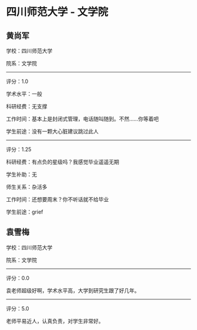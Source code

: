 # 四川师范大学 - 文学院

## 黄尚军

学校：四川师范大学

院系：文学院

* * *

评分：1.0

学术水平：一般

科研经费：无支撑

工作时间：基本上是封闭式管理，电话随叫随到。不然……你等着吧

学生前途：没有一颗大心脏建议跳过此人

* * *

评分：1.25

科研经费：有点负的星级吗？我感觉毕业遥遥无期

学生补助：无

师生关系：杂活多

工作时间：还想要周末？你不听话就不给毕业

学生前途：grief

## 袁雪梅

学校：四川师范大学

院系：文学院

* * *

评分：0.0

袁老师超级好啊，学术水平高，大学到研究生跟了好几年。

* * *

评分：5.0

老师平易近人，认真负责，对学生非常好。